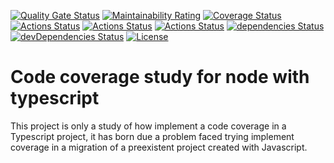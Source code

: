 [![Quality Gate Status](https://sonarcloud.io/api/project_badges/measure?project=ts-code-coverage&metric=alert_status)](https://sonarcloud.io/dashboard?id=ts-code-coverage)
[![Maintainability Rating](https://sonarcloud.io/api/project_badges/measure?project=ts-code-coverage&metric=sqale_rating)](https://sonarcloud.io/dashboard?id=ts-code-coverage)
[![Coverage Status](https://coveralls.io/repos/github/victorfconti/code-coverage-for-typescript/badge.svg?branch=master)](https://coveralls.io/github/victorfconti/code-coverage-for-typescript?branch=master)
[![Actions Status](https://github.com/victorfconti/code-coverage-for-typescript/workflows/Node%20CI/badge.svg)](https://github.com/{owner}/{repo}/actions)
[![Actions Status](https://github.com/victorfconti/code-coverage-for-typescript/workflows/Sonarcloud/badge.svg)](https://github.com/{owner}/{repo}/actions)
[![Actions Status](https://github.com/victorfconti/code-coverage-for-typescript/workflows/TsLint/badge.svg)](https://github.com/{owner}/{repo}/actions)
[![dependencies Status](https://david-dm.org/victorfconti/code-coverage-for-typescript/status.svg)](https://david-dm.org/victorfconti/code-coverage-for-typescript)
[![devDependencies Status](https://david-dm.org/victorfconti/code-coverage-for-typescript/dev-status.svg)](https://david-dm.org/victorfconti/code-coverage-for-typescript?type=dev)
[![License](https://img.shields.io/badge/License-BSD%203--Clause-blue.svg)](https://https://github.com/victorfconti/code-coverage-for-typescript/blob/master/LICENSE)

# Code coverage study for node with typescript

This project is only a study of how implement a code coverage in a Typescript project, it has born due a problem faced trying implement coverage in a migration of a preexistent project created with Javascript.
